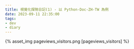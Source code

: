```yaml
---
title: 視覺化探險日記(1) - 以 Python-Doc-ZH-TW 為例
date: 2023-09-11 22:35:00
tags:
- dev
- diary
---
```


{% asset_img pageviews_visitors.png [pageviews_visitors] %}
